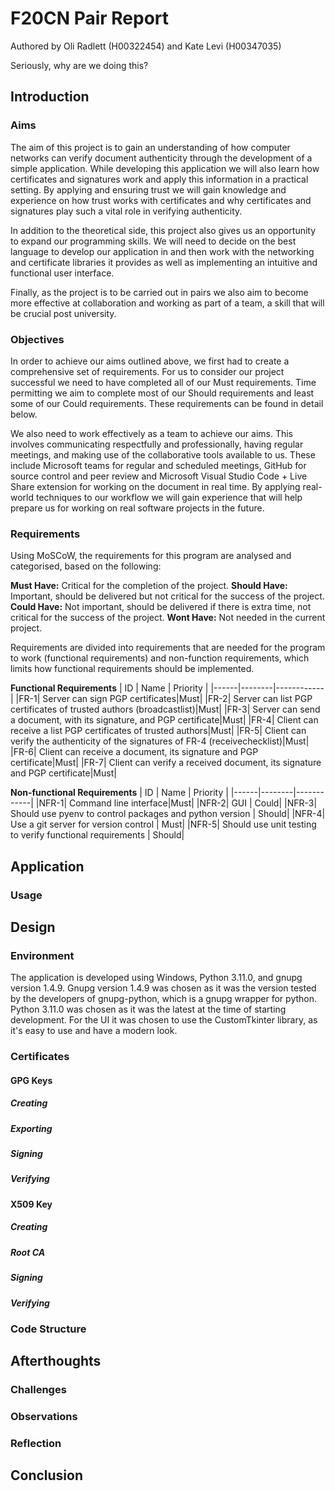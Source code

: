 # F20CN Pair Report
Authored by Oli Radlett (H00322454) and Kate Levi (H00347035)

<!-- why are we doing this? -->
Seriously, why are we doing this?

## Introduction
<!-- Succinctly describe the project  -->
### Aims
<!-- discussing what you expect to learn from the assignment in general (and for
each task) -->
The aim of this project is to gain an understanding of how computer networks can
verify document authenticity through the development of a simple application. While
developing this application we will also learn how certificates and signatures
work and apply this information in a practical setting. By applying and ensuring 
trust we will gain knowledge and experience on how trust works with certificates 
and why certificates and signatures play such a vital role in verifying authenticity.

In addition to the theoretical side, this project also gives us an opportunity to 
expand our programming skills. We will need to decide on the best language to 
develop our application in and then work with the networking and certificate 
libraries it provides as well as implementing an intuitive and functional user 
interface.

Finally, as the project is to be carried out in pairs we also aim to become more 
effective at collaboration and working as part of a team, a skill that will be 
crucial post university.
### Objectives
<!-- Things needed to achieve aims -->
In order to achieve our aims outlined above, we first had to create a comprehensive
set of requirements. For us to consider our project successful we need to have 
completed all of our Must requirements. Time permitting we aim to complete most of our
Should requirements and least some of our Could requirements. These requirements can
be found in detail below.

We also need to work effectively as a team to achieve our aims. This involves
communicating respectfully and professionally, having regular meetings, and making
use of the collaborative tools available to us. These include Microsoft teams for 
regular and scheduled meetings, GitHub for source control and peer review and Microsoft
Visual Studio Code + Live Share extension for working on the document in real time. By
applying real-world techniques to our workflow we will gain experience that will
help prepare us for working on real software projects in the future.

<!-- what is our solution? -->
### Requirements
<!-- What functions do we need the program to do? -->
Using MoSCoW, the requirements for this program are analysed and categorised, based on the following:

**Must Have:** Critical for the completion of the project.
**Should Have:** Important, should be delivered but not critical for the success of the project.
**Could Have:** Not important, should be delivered if there is extra time, not critical for the success of the project.
**Wont Have:** Not needed in the current project.

Requirements are divided into requirements that are needed for the program to work (functional requirements) and non-function requirements, which limits how functional requirements should be implemented.

**Functional Requirements**
|  ID  |  Name  |  Priority  |
|------|--------|------------|
|FR-1| Server can sign PGP certificates|Must|
|FR-2| Server can list PGP certificates of trusted authors (broadcastlist)|Must|
|FR-3| Server can send a document, with its signature, and PGP certificate|Must|
|FR-4| Client can receive a list PGP certificates of trusted authors|Must|
|FR-5| Client can verify the authenticity of the signatures of FR-4 (receivechecklist)|Must|
|FR-6| Client can receive a document, its signature and PGP certificate|Must|
|FR-7| Client can verify a received  document, its signature and PGP certificate|Must|


**Non-functional Requirements**
|  ID  |  Name  |  Priority  |
|------|--------|------------|
|NFR-1| Command line interface|Must|
|NFR-2| GUI | Could|
|NFR-3| Should use pyenv to control packages and python version | Should|
|NFR-4| Use a git server for version control | Must|
|NFR-5| Should use unit testing to verify functional requirements | Should|

## Application
<!-- what your pair did and what you produced -->
<!-- how does the application achieve the project goal  -->
### Usage
<!-- how does our solution work? -->

## Design
### Environment
<!-- describe the environment that you used to complete the tasks (e.g., what ma-
chines, software and versions) -->
The application is developed using Windows, Python 3.11.0, and gnupg version 1.4.9.
Gnupg version 1.4.9 was chosen as it was the version tested by the developers of gnupg-python, which is a gnupg wrapper for python.
Python 3.11.0 was chosen as it was the latest at the time of starting development.
For the UI it was chosen to use the CustomTkinter library, as it's easy to use and have a modern look.


### Certificates
<!-- List certificates -->
<!-- cut-and-paste the command line with the responses, documenting the steps
taken on each of the tasks above -->
<!-- Justify how the certs were created and used -->
#### GPG Keys
##### Creating

##### Exporting
##### Signing 
##### Verifying
#### X509 Key
##### Creating
##### Root CA
##### Signing
##### Verifying
### Code Structure
<!-- List source files and code along with a brief account of how it works -->

## Afterthoughts
### Challenges
<!-- document any difficulties that you
met while doing any of the tasks -->
### Observations
<!-- Explain any observations that are interesting or surprising -->
### Reflection
<!-- what would we do differently?
what are the problems with the project? -->

## Conclusion



